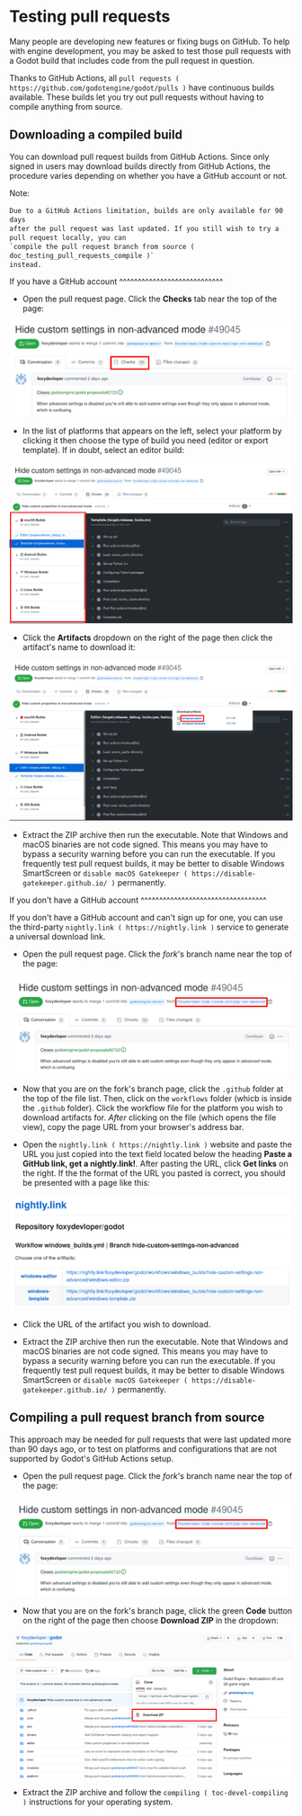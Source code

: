 

Testing pull requests
=====================

Many people are developing new features or fixing bugs on GitHub.
To help with engine development, you may be asked to test those pull requests
with a Godot build that includes code from the pull request in question.

Thanks to GitHub Actions, all `pull requests ( https://github.com/godotengine/godot/pulls )`
have continuous builds available. These builds let you try out pull requests
without having to compile anything from source.

Downloading a compiled build
----------------------------

You can download pull request builds from GitHub Actions. Since only signed in
users may download builds directly from GitHub Actions, the procedure varies
depending on whether you have a GitHub account or not.

Note:


    Due to a GitHub Actions limitation, builds are only available for 90 days
    after the pull request was last updated. If you still wish to try a
    pull request locally, you can
    `compile the pull request branch from source ( doc_testing_pull_requests_compile )`
    instead.

If you have a GitHub account
^^^^^^^^^^^^^^^^^^^^^^^^^^^^

- Open the pull request page. Click the **Checks** tab near the top of the page:

![](img/testing_pull_requests_access_checks.png)

- In the list of platforms that appears on the left, select your platform by clicking
  it then choose the type of build you need (editor or export template).
  If in doubt, select an editor build:

![](img/testing_pull_requests_checks_platforms.png)

- Click the **Artifacts** dropdown on the right of the page then click the artifact's
  name to download it:

![](img/testing_pull_requests_checks_artifacts.png)

- Extract the ZIP archive then run the executable.
  Note that Windows and macOS binaries are not code signed.
  This means you may have to bypass a security warning before you can run the executable.
  If you frequently test pull request builds, it may be better to disable
  Windows SmartScreen or `disable macOS Gatekeeper ( https://disable-gatekeeper.github.io/ )` permanently.

If you don't have a GitHub account
^^^^^^^^^^^^^^^^^^^^^^^^^^^^^^^^^^

If you don't have a GitHub account and can't sign up for one,
you can use the third-party `nightly.link ( https://nightly.link )` service
to generate a universal download link.

- Open the pull request page. Click the *fork*'s branch name near the top of the page:

![](img/testing_pull_requests_access_fork.png)

- Now that you are on the fork's branch page, click the `.github` folder at the top of the file list.
  Then, click on the `workflows` folder (whicb is inside the `.github` folder).
  Click the workflow file for the platform you wish to download artifacts for.
  *After* clicking on the file (which opens the file view), copy the page URL from your browser's address bar.

- Open the `nightly.link ( https://nightly.link )` website and paste the URL you just copied
  into the text field located below the heading **Paste a GitHub link, get a nightly.link!**.
  After pasting the URL, click **Get links** on the right.
  If the the format of the URL you pasted is correct, you should be presented
  with a page like this:

![](img/testing_pull_requests_nightly_link.png)

- Click the URL of the artifact you wish to download.

- Extract the ZIP archive then run the executable.
  Note that Windows and macOS binaries are not code signed.
  This means you may have to bypass a security warning before you can run the executable.
  If you frequently test pull request builds, it may be better to disable
  Windows SmartScreen or `disable macOS Gatekeeper ( https://disable-gatekeeper.github.io/ )` permanently.



Compiling a pull request branch from source
-------------------------------------------

This approach may be needed for pull requests that were last updated more than
90 days ago, or to test on platforms and configurations that are not supported
by Godot's GitHub Actions setup.

- Open the pull request page. Click the *fork*'s branch name near the top of the page:

![](img/testing_pull_requests_access_fork.png)

- Now that you are on the fork's branch page, click the green **Code** button on the right of the page
  then choose **Download ZIP** in the dropdown:

![](img/testing_pull_requests_fork_zip.png)

- Extract the ZIP archive and follow the `compiling ( toc-devel-compiling )` instructions
  for your operating system.
